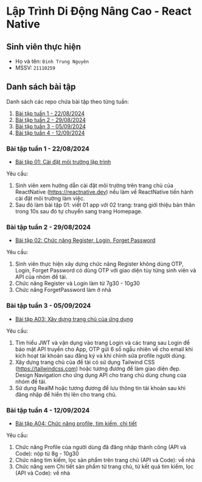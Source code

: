 # Lập Trình Di Động Nâng Cao - React Native

## Sinh viên thực hiện

-   Họ và tên: `Đinh Trung Nguyên`
-   MSSV: `21110259`

## Danh sách bài tập

Danh sách các repo chứa bài tập theo từng tuần:

1. [Bài tập tuần 1 - 22/08/2024](#bài-tập-tuần-1---22082024)
1. [Bài tập tuần 2 - 29/08/2024](#bài-tập-tuần-2---29082024)
1. [Bài tập tuần 3 - 05/09/2024](#bài-tập-tuần-3---05092024)
1. [Bài tập tuần 4 - 12/09/2024](#bài-tập-tuần-4---12092024)

### Bài tập tuần 1 - 22/08/2024

-   [Bài tập 01: Cài đặt môi trường lập trình](https://github.com/nguyenkhanhquy/baitap01-22-08-2024)

Yêu cầu:

1. Sinh viên xem hướng dẫn cài đặt môi trường trên trang chủ của ReactNative (https://reactnative.dev) nếu làm về ReactNative tiến hành cài đặt môi trường làm việc.
1. Sau đó làm bài tập 01: viết 01 app với 02 trang: trang giới thiệu bản thân trong 10s sau đó tự chuyển sang trang Homepage.

### Bài tập tuần 2 - 29/08/2024

-   [Bài tập 02: Chức năng Register, Login, Forget Password](https://github.com/nguyenkhanhquy/baitap02-29-08-2024)

Yêu cầu:

1. Sinh viên thực hiện xây dựng chức năng Register không dùng OTP, Login, Forget Password có dùng OTP với giao diện tùy từng sinh viên và API của nhóm đề tài.
1. Chức năng Register và Login làm từ 7g30 - 10g30
1. Chức năng ForgetPassword làm ở nhà

### Bài tập tuần 3 - 05/09/2024

-   [Bài tập A03: Xây dựng trang chủ của ứng dụng](https://github.com/nguyenkhanhquy/react-native/tree/main/21110282_NguyenKhanhQuy)

Yêu cầu:

1. Tìm hiểu JWT và vận dụng vào trang Login và các trang sau Login để bảo mật API truyền cho App, OTP gửi 6 số ngẫu nhiên về cho email khi kích hoạt tài khoản sau đăng ký và khi chỉnh sửa profile người dùng.
1. Xây dựng trang chủ của đề tài có sử dụng Tailwind CSS (https://tailwindcss.com) hoặc tương đương để làm giao diện đẹp. Design Navigation cho ứng dụng API cho trang chủ dùng chung của nhóm đề tài.
1. Sử dụng RealM hoặc tương đương để lưu thông tin tài khoản sau khi đăng nhập để hiển thị lên cho trang chủ.

### Bài tập tuần 4 - 12/09/2024

-   [Bài tập A04: Chức năng profile, tìm kiếm, chi tiết](https://github.com/nguyenkhanhquy/react-native/tree/main/21110282_NguyenKhanhQuy)

Yêu cầu:

1. Chức năng Profile của người dùng đã đăng nhập thành công (API và Code): nộp từ 8g - 10g30
1. Chức năng tìm kiếm, lọc sản phẩm trên trang chủ (API và Code): về nhà
1. Chức năng xem Chi tiết sản phẩm từ trang chủ, từ kết quả tìm kiếm, lọc (API và Code): về nhà
